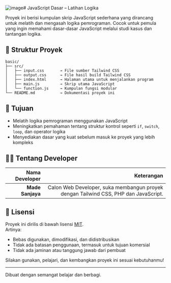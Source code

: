 ![image](https://github.com/user-attachments/assets/6a29963a-c916-4f0c-ad29-a050efff3c82)# JavaScript Dasar – Latihan Logika

Proyek ini berisi kumpulan skrip JavaScript sederhana yang dirancang untuk melatih dan mengasah logika pemrograman. Cocok untuk pemula yang ingin memahami dasar-dasar JavaScript melalui studi kasus dan tantangan logika.

## 📂 Struktur Proyek

```plaintext
basic/
├── src/
│   ├── input.css       → File sumber Tailwind CSS
│   ├── output.css      → File hasil build Tailwind CSS
│   ├── index.html      → Halaman utama untuk menjalankan program
│   ├── main.js         → Skrip utama JavaScript
│   └── function.js     → Kumpulan fungsi modular
└── README.md           → Dokumentasi proyek ini
```

## 🎯 Tujuan

- Melatih logika pemrograman menggunakan JavaScript
- Meningkatkan pemahaman tentang struktur kontrol seperti `if`, `switch`, `loop`, dan operator logika
- Menyediakan dasar yang kuat sebelum masuk ke proyek yang lebih kompleks

## 👨‍💻 Tentang Developer

| Nama Developer | Keterangan |
|--------------:|-----------:|
| **Made Sanjaya** | Calon Web Developer, suka membangun proyek dengan Tailwind CSS, PHP dan JavaScript. |

## 📜 Lisensi

Proyek ini dirilis di bawah lisensi [MIT](https://opensource.org/licenses/MIT).  
Artinya:

- Bebas digunakan, dimodifikasi, dan didistribusikan
- Tidak ada batasan penggunaan, termasuk untuk tujuan komersial
- Tidak ada jaminan atau tanggung jawab dari pembuat

Silakan gunakan, pelajari, dan kembangkan proyek ini sesuai kebutuhanmu!

---

Dibuat dengan semangat belajar dan berbagi. 

